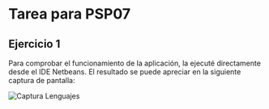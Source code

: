 # Tarea para PSP07
## Ejercicio 1

Para comprobar el funcionamiento de la aplicación, la ejecuté directamente desde el IDE Netbeans. El resultado se puede apreciar en la siguiente captura de pantalla:

![Captura Lenguajes](/Users/HugoGuillin/Desktop/TareaPSP01/Actividad_2/Capturas/Captura4.png)